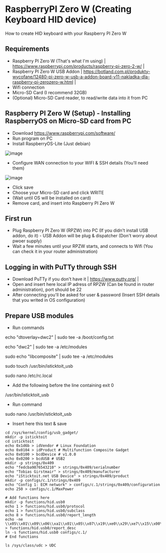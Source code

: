 # RaspberryPI Zero W (Creating Keyboard HID device)
How to create HID keyboard with your Raspberry PI Zero W

## Requirements
- Raspberry PI Zero W (That's what I'm using) | https://www.raspberrypi.com/products/raspberry-pi-zero-2-w/ |
- Raspberry PI Zero W USB Addon | https://botland.com.pl/produkty-wycofane/12480-pi-zero-w-usb-a-addon-board-v11-nakladka-dla-raspberry-pi-zerozero-w.html |
- Wifi connection
- Micro-SD Card (I recommend 32GB)
- (Optional) Micro-SD Card reader, to read/write data into it from PC

## Raspberry PI Zero W (Setup) - Installing RaspberryOS on Micro-SD card from PC
- Download https://www.raspberrypi.com/software/
- Run program on PC
- Install RaspberryOS-Lite (Just debian)
  
![image](https://github.com/M3II0/RaspberryPI-Zero-W-keyboard-emulation/assets/73041364/19d2f6cc-3fe4-437f-89a9-ce4f65bd6582)

- Configure WAN connection to your WIFI & SSH details (You'll need them)
  
![image](https://github.com/M3II0/RaspberryPI-Zero-W-keyboard-emulation/assets/73041364/59576d39-1720-416c-bf16-b7780df4b1b4)

- Click save
- Choose your Micro-SD card and click WRITE
- (Wait until OS will be installed on card)
- Remove card, and insert into Raspberry PI Zero W

## First run
- Plug Raspberry PI Zero W (RPZW) into PC (If you didn't install USB addon, do it) - USB Addon will be plug & dispatcher (Don't worry about pwoer supply)
- Wait a few minutes until your RPZW starts, and connects to Wifi (You can check it in your router administration)

## Logging in with PuTTy through SSH
- Download PuTTy if you don't have it | https://www.putty.org/ |
- Open and insert here local IP adress of RPZW (Can be found in router administration), port should be 22
- After connecting you'll be asked for user & password (Insert SSH details that you writed in OS configuration)

## Prepare USB modules
- Run commands

echo "dtoverlay=dwc2" | sudo tee -a /boot/config.txt

echo "dwc2" | sudo tee -a /etc/modules

sudo echo "libcomposite" | sudo tee -a /etc/modules

sudo touch /usr/bin/isticktoit_usb

sudo nano /etc/rc.local

- Add the following before the line containing exit 0

/usr/bin/isticktoit_usb

- Run command

sudo nano /usr/bin/isticktoit_usb

- Insert here this text & save

```#!/bin/bash
cd /sys/kernel/config/usb_gadget/
mkdir -p isticktoit
cd isticktoit
echo 0x1d6b > idVendor # Linux Foundation
echo 0x0104 > idProduct # Multifunction Composite Gadget
echo 0x0100 > bcdDevice # v1.0.0
echo 0x0200 > bcdUSB # USB2
mkdir -p strings/0x409
echo "fedcba9876543210" > strings/0x409/serialnumber
echo "Tobias Girstmair" > strings/0x409/manufacturer
echo "iSticktoit.net USB Device" > strings/0x409/product
mkdir -p configs/c.1/strings/0x409
echo "Config 1: ECM network" > configs/c.1/strings/0x409/configuration
echo 250 > configs/c.1/MaxPower

# Add functions here
mkdir -p functions/hid.usb0
echo 1 > functions/hid.usb0/protocol
echo 1 > functions/hid.usb0/subclass
echo 8 > functions/hid.usb0/report_length
echo -ne \\x05\\x01\\x09\\x06\\xa1\\x01\\x05\\x07\\x19\\xe0\\x29\\xe7\\x15\\x00\\x25\\x01\\x75\\x01\\x95\\x08\\x81\\x02\\x95\\x01\\x75\\x08\\x81\\x03\\x95\\x05\\x75\\x01\\x05\\x08\\x19\\x01\\x29\\x05\\x91\\x02\\x95\\x01\\x75\\x03\\x91\\x03\\x95\\x06\\x75\\x08\\x15\\x00\\x25\\x65\\x05\\x07\\x19\\x00\\x29\\x65\\x81\\x00\\xc0 > functions/hid.usb0/report_desc
ln -s functions/hid.usb0 configs/c.1/
# End functions

ls /sys/class/udc > UDC
```
